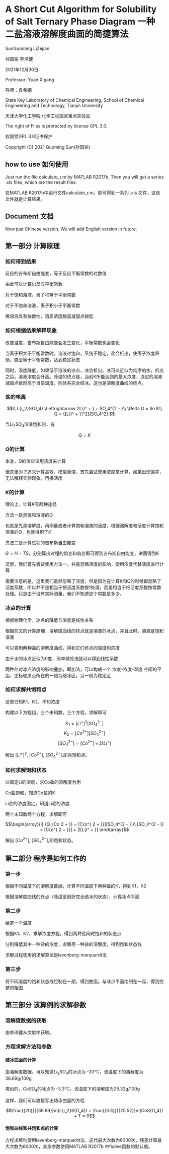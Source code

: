 # A Short Cut Algorithm for Solubility of Salt Ternary Phase Diagram 一种二盐溶液溶解度曲面的简捷算法

SunGuoming LiZejian

孙国铭 李泽健

2021年12月30日

Professor: Yuan Xigang

导师：袁希钢

State Key Laboratory of Chemical Engineering, School of Chemical Engineering and Technology, Tianjin University 

天津大学化工学院 化学工程国家重点实验室

The right of Files is protected by license GPL 3.0.

权限受GPL 3.0证书保护

Copyright (C) 2021  Guoming Sun(孙国铭)

## how to use 如何使用

Just run the file calculate_r.m by MATLAB R2017b.
Then you will get a series .xls files,
which are the result files.

在MATLAB R2017b中运行文件calculate_r.m，即可得到一系列 .xls 文件，这些文件就是计算结果。

## Document 文档

Now just Chinese version. We will add English version in future. 

## 第一部分 计算原理
### 如何得到结果
反应的吉布斯自由能变，等于反应平衡常数的对数值

由此可以计算出反应平衡常数

对于饱和溶液，离子积等于平衡常数

对于不饱和溶液，离子积小于平衡常数

稀溶液具有依数性，溶质浓度越高凝固点越低

### 如何根据结果解释现象
改变温度，吉布斯自由能变会发生变化，平衡常数也会变化

当离子积大于平衡常数时，溶液过饱和，系统不稳定，盐会析出，使离子浓度降低，直至等于平衡常数，达到稳定状态

同时，温度降低，如果低于溶液的冰点，冰会析出。冰可以近似为纯净的水，析出之后，溶液浓度会升高。降温的终点是，当前K所能达到的最大浓度，决定的溶液凝固点依然高于当前温度，则体系完全结冰。这也是溶解度曲线的终点。

### 盐的电离

$$\\
L{i_2}S{O_4} \Leftrightarrow 2L{i^ + } + SO_4^{2 - }\\
\Delta G = \ln K\\
Q = {[L{i^ + }]^2}[SO_4^2]
$$

当$L{i_2}S{O_4}$溶液饱和时，有

$$Q = K$$

### $Q$的计算

本身，$Q$的值应该用活度来计算

但这里为了追求计算高效，模型简洁，首先尝试使用浓度来计算，如果出现偏差，无法解释实验现象，再换活度

### $K$的计算

理论上，计算$K$有两种途径

方法一是测饱和溶液的$Q$

也就是先测溶解度，再测量或者计算饱和溶液的活度，根据溶解度和活度计算饱和溶液的$Q$，也就得到了$K$

方法二是计算过程的吉布斯自由能变

$G=H-TS$，分别算出过程的焓变和熵变即可得到吉布斯自由能变，进而得到K

这里，我们首先尝试使用方法一。并且忽略活度的影响，使用浓度代替活度进行计算

需要注意的是，这里我们虽然忽略了活度，但是因为在计算K和Q的时候都忽略了活度系数，所以并不是相当于把活度系数按1处理，而是相当于把活度系数按常数处理。只是由于没有实际测量，我们不知道这个常数是多少。


### 冰点的计算

根据物理化学，冰点的降低与浓度是线性关系

根据前文的计算原理，溶解度曲线的终点就是溶液的冰点，并且此时，溶液是饱和溶液

可以查到两种盐的溶解度曲线，得到它们终点的温度和浓度

由于水的冰点近似为0度，简单做除法就可以得到线性系数

两种盐对冰点浓度的影响叠加，即加法，可以构成一个 浓度-浓度-温度 空间的平面，坐标轴原点所在的一侧为结冰区，另一侧为稳定区

### 如何求解共饱和点

这里已知K1，K2，不知浓度

构建以下方程组，三个未知数，三个方程，求解即可

$${K_1} = {[L{i^ + }]^2}[SO_4^{2 - }]$$
$${K_2} = [C{o^{ 2  + }}][SO_4^{2 - }]$$
$$[SO_4^{2 - }] = [C{o^{ 2  + }}] + 2[L{i^ + }]$$

解出
${[L{i^ + }]^2}$,
$[C{o^{ 2  + }}]$,
$[SO_4^{2 - }]$,即共饱和点。

### 如何求解饱和状态

以固定Li的浓度，求Co盐的溶解度为例

Co盐饱和，知道Co盐的K

Li盐的浓度固定，知道Li盐的浓度

两个未知数两个方程，求解即可

$$\begin{array}{l}
{Q_{Co 2  + }} = [C{o^{ 2  + }}][SO_4^{2 - }]\\
[SO_4^{2 - }] = [C{o^{ 2  + }}] + 2[L{i^ + }]
\end{array}$$

解出
$[C{o^{ 2  + }}]$,
$[SO_4^{2 - }]$,即饱和状态。

## 第二部分 程序是如何工作的

### 第一步

根据不同温度下的溶解度数据，计算不同温度下两种盐的K，得到K1，K2

根据溶解度曲线的终点（降温至刚好完全结冰的状态），计算冰点平面

### 第二步

给定一个温度

根据K1，K2，求解浓度方程，得到两种盐同时饱和的状态点

分别降低其中一种盐的浓度，求解另一种盐的溶解度，得到饱和状态线

求解过程使用的求解算法是levenberg-marquardt法

### 第三步

将不同温度的饱和状态线绘制在一期，得到曲面。与冰点平面绘制在一起，得到完整的相图

## 第三部分 该算例的求解参数

### 溶解度数据的获取

由李泽健从文献中获取。

### 方程求解方法和参数

#### 结冰曲面的计算

由溶解度数据，可以知道$L{i_2}S{O_4}$的冰点为 -20°C，该温度下的溶解度为36.69g/100g

类似的，$C{o}S{O_4}$的冰点为 -3.3°C，该温度下的溶解度为25.32g/100g

这样，我们可以直接写出结冰曲面的方程

$$\frac{{20}}{{36.69}}m(L{i_2}S{O_4}) + \frac{{3.3}}{{25.52}}m(CoS{O_4}) + T = 0$$

#### 饱和曲线和共饱和点的计算

方程求解均使用levenberg-marquardt法，迭代最大次数为6000次，残差计算最大次数为6000次，其余参数使用MATLAB R2017b 中fsolve函数的默认值。
